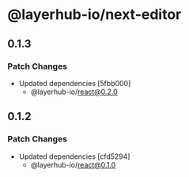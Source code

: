 # @layerhub-io/next-editor

## 0.1.3

### Patch Changes

- Updated dependencies [5fbb000]
  - @layerhub-io/react@0.2.0

## 0.1.2

### Patch Changes

- Updated dependencies [cfd5294]
  - @layerhub-io/react@0.1.0
